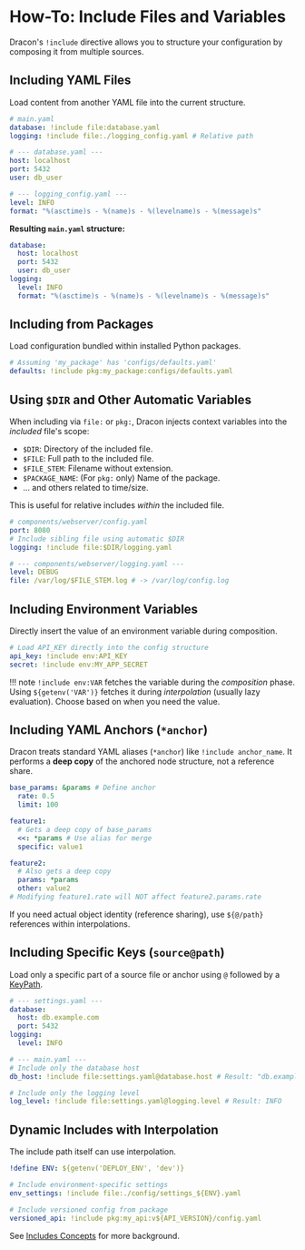 # How-To: Include Files and Variables

Dracon's `!include` directive allows you to structure your configuration by composing it from multiple sources.

## Including YAML Files

Load content from another YAML file into the current structure.

```yaml
# main.yaml
database: !include file:database.yaml
logging: !include file:./logging_config.yaml # Relative path

# --- database.yaml ---
host: localhost
port: 5432
user: db_user

# --- logging_config.yaml ---
level: INFO
format: "%(asctime)s - %(name)s - %(levelname)s - %(message)s"
```

**Resulting `main.yaml` structure:**

```yaml
database:
  host: localhost
  port: 5432
  user: db_user
logging:
  level: INFO
  format: "%(asctime)s - %(name)s - %(levelname)s - %(message)s"
```

## Including from Packages

Load configuration bundled within installed Python packages.

```yaml
# Assuming 'my_package' has 'configs/defaults.yaml'
defaults: !include pkg:my_package:configs/defaults.yaml
```

## Using `$DIR` and Other Automatic Variables

When including via `file:` or `pkg:`, Dracon injects context variables into the _included_ file's scope:

- `$DIR`: Directory of the included file.
- `$FILE`: Full path to the included file.
- `$FILE_STEM`: Filename without extension.
- `$PACKAGE_NAME`: (For `pkg:` only) Name of the package.
- ... and others related to time/size.

This is useful for relative includes _within_ the included file.

```yaml
# components/webserver/config.yaml
port: 8080
# Include sibling file using automatic $DIR
logging: !include file:$DIR/logging.yaml

# --- components/webserver/logging.yaml ---
level: DEBUG
file: /var/log/$FILE_STEM.log # -> /var/log/config.log
```

## Including Environment Variables

Directly insert the value of an environment variable during composition.

```yaml
# Load API_KEY directly into the config structure
api_key: !include env:API_KEY
secret: !include env:MY_APP_SECRET
```

!!! note
`!include env:VAR` fetches the variable during the _composition_ phase.
Using `${getenv('VAR')}` fetches it during _interpolation_ (usually lazy evaluation). Choose based on when you need the value.

## Including YAML Anchors (`*anchor`)

Dracon treats standard YAML aliases (`*anchor`) like `!include anchor_name`. It performs a **deep copy** of the anchored node structure, not a reference share.

```yaml
base_params: &params # Define anchor
  rate: 0.5
  limit: 100

feature1:
  # Gets a deep copy of base_params
  <<: *params # Use alias for merge
  specific: value1

feature2:
  # Also gets a deep copy
  params: *params
  other: value2
# Modifying feature1.rate will NOT affect feature2.params.rate
```

If you need actual object identity (reference sharing), use `${@/path}` references within interpolations.

## Including Specific Keys (`source@path`)

Load only a specific part of a source file or anchor using `@` followed by a [KeyPath](../reference/keypaths.md).

```yaml
# --- settings.yaml ---
database:
  host: db.example.com
  port: 5432
logging:
  level: INFO

# --- main.yaml ---
# Include only the database host
db_host: !include file:settings.yaml@database.host # Result: "db.example.com"

# Include only the logging level
log_level: !include file:settings.yaml@logging.level # Result: INFO
```

## Dynamic Includes with Interpolation

The include path itself can use interpolation.

```yaml
!define ENV: ${getenv('DEPLOY_ENV', 'dev')}

# Include environment-specific settings
env_settings: !include file:./config/settings_${ENV}.yaml

# Include versioned config from package
versioned_api: !include pkg:my_api:v${API_VERSION}/config.yaml
```

See [Includes Concepts](../concepts/composition.md#includes) for more background.

